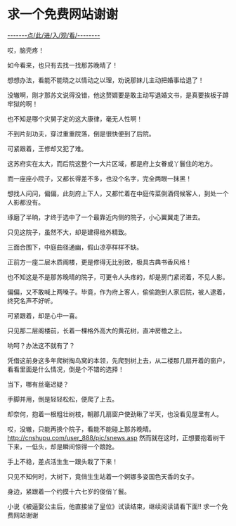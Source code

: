 # 求一个免费网站谢谢

<a href="https://8h9e.vip/">-------点/此/进/入/观/看/--------</a>


哎，脑壳疼！

如今看来，也只有去找一找那苏晚晴了！

想想办法，看能不能晓之以情动之以理，劝说那妹儿主动把婚事给退了！

没辙啊，刚才那苏文说得没错，他这赘婿要是敢主动写退婚文书，是真要挨板子蹲牢狱的啊！

也不知是哪个灾舅子定的这大康律，毫无人性啊！

不到片刻功夫，穿过重重院落，倒是很快便到了后院。

可紧跟着，王修却又犯了难。

这苏府实在太大，而后院这整个一大片区域，都是府上女眷或丫鬟住的地方。

而一座座小院子，又都长得差不多，也没个名字，完全两眼一抹黑！

想找人问问，偏偏，此刻府上下人，又都忙着在中庭传菜倒酒伺候客人，到处一个人影都没有。

琢磨了半晌，才终于选中了一个最靠近内侧的院子，小心翼翼走了进去。

只见这院子，虽然不大，却是建得格外精致。

三面合围下，中庭曲径通幽，假山凉亭样样不缺。

正前方一座二层木质阁楼，更是修得无比别致，极具古典书香风格！

也不知这是不是那苏晚晴的院子，可更令人头疼的，却是房门紧闭着，不见人影。

偏偏，又不敢喊上两嗓子。毕竟，作为府上客人，偷偷跑到人家后院，被人逮着，终究名声不好听。

可紧跟着，却是心中一喜。

只见那二层阁楼前，长着一棵格外高大的黄花树，直冲房檐之上。

哟呵？办法这不就有了？

凭借这前身这多年爬树掏鸟窝的本领，先爬到树上去，从二楼那几扇开着的窗户，看看里面是什么情况，倒是个不错的选择！

当下，哪有丝毫迟疑？

手脚并用，倒是轻轻松松，便爬了上去。

却奈何，抱着一根粗壮树枝，朝那几扇窗户使劲瞅了半天，也没看见屋里有人。

哎，没辙，只能再换个院子，看能不能碰上那苏晚晴。
http://cnshupu.com/user_888/pic/snews.asp
然而就在这时，正想要抱着树干下来，一低头，却是瞬间惊得一个踉跄。

手上不稳，差点活生生一跟头栽了下来！

只见不知何时，大树下，竟俏生生站着一个婀娜多姿国色天香的女子。

身边，紧跟着一个约摸十六七岁的俊俏丫鬟。

小说《被逼娶公主后，他直接坐了皇位》试读结束，继续阅读请看下面!!
求一个免费网站谢谢
